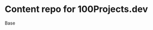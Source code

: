 # Content repo for 100Projects.dev

Base

<!--
---
title: Title of Project
tags: maximum 3 tags comma seperated
description: small description max 100 characters
expertise: easy, intermediate or advanced
thumbId: thumbnaidId from Unsplash Photos
---

A longer description here

<h1>Project Checklist</h1>
<ul>
<li>{checklistOfRequirements}</li>
</ul>

<h2>Bonus Project Checklist Items</h2>
<ul>
<li>{listOfBonus}</li>
</ul>

<h2>Inspiration (Any companies/libraries similar)</h2>
<ul>
<li>{listOfSimilar}</li>
</ul>

<h2>Hint/Code snippet to start</h2>
-->
